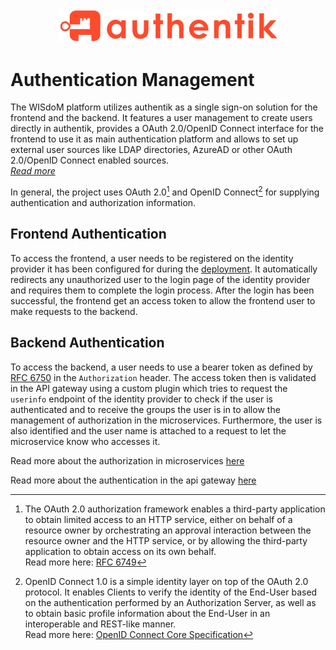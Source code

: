 <div align="center">
<a href="https://goauthentik.io">
<img width="350px" src="https://raw.githubusercontent.com/goauthentik/authentik/main/web/icons/icon_left_brand.svg"/>
<a/>
</div>

# Authentication Management
The WISdoM platform utilizes authentik as a single sign-on solution for the
frontend and the backend.
It features a user management to create users directly in authentik, provides
a OAuth 2.0/OpenID Connect interface for the frontend to use it as main
authentication platform and allows to set up external user sources like
LDAP directories, AzureAD or other OAuth 2.0/OpenID Connect enabled sources.<br/>
[_Read more_](https://goauthentik.io)

In general, the project uses OAuth 2.0[^1] and OpenID Connect[^2] for supplying
authentication and authorization information.

[^1]: The OAuth 2.0 authorization framework enables a third-party
   application to obtain limited access to an HTTP service, either on
   behalf of a resource owner by orchestrating an approval interaction
   between the resource owner and the HTTP service, or by allowing the
   third-party application to obtain access on its own behalf.<br>
   Read more here: [RFC 6749](https://datatracker.ietf.org/doc/html/rfc6749)

[^2]: OpenID Connect 1.0 is a simple identity layer on top of the OAuth 2.0 
    protocol. It enables Clients to verify the identity of the End-User based on 
    the authentication performed by an Authorization Server, as well as to 
    obtain basic profile information about the End-User in an interoperable and 
    REST-like manner.<br>
    Read more here: [OpenID Connect Core Specification](https://openid.net/specs/openid-connect-core-1_0.html)


## Frontend Authentication
To access the frontend, a user needs to be registered on the identity provider
it has been configured for during the [deployment](../deployment.md).
It automatically redirects any unauthorized user to the login page of the
identity provider and requires them to complete the login process.
After the login has been successful, the frontend get an access token to allow
the frontend user to make requests to the backend.

## Backend Authentication
To access the backend, a user needs to use a bearer token as defined by 
[RFC 6750](https://datatracker.ietf.org/doc/html/rfc6750) in the `Authorization`
header. The access token then is validated in the API gateway using a custom
plugin which tries to request the `userinfo` endpoint of the identity provider
to check if the user is authenticated and to receive the groups the user is in
to allow the management of authorization in the microservices. Furthermore,
the user is also identified and the user name is attached to a request to
let the microservice know who accesses it.

Read more about the authorization in microservices [here](./microservice.md)

Read more about the authentication in the api gateway [here](../gateway/authorization.md)
